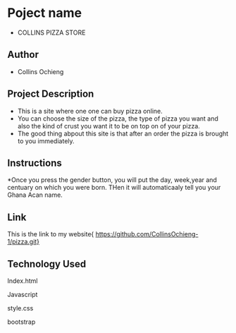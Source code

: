# Poject name

* COLLINS PIZZA STORE
## Author
* Collins Ochieng

## Project Description

* This is a site where one one can buy pizza online.
* You can choose the size of the pizza, the type of pizza you want and also the kind of crust you want it to be on top on of your pizza. 
* The good thing abpout this site is that after an order the pizza is brought to you immediately.

## Instructions
*Once you press the gender button, you will put the day, week,year and centuary on which you were born. THen it will automaticaaly tell you your Ghana Acan name.


## Link
This is the link to my website{ https://github.com/CollinsOchieng-1/pizza.git}

## Technology Used
<p>Index.html</p>
<p>Javascript</p>
<p>style.css</p>
<p>bootstrap</p>
